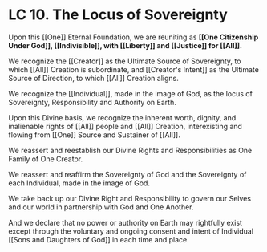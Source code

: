 # LC 10. The Locus of Sovereignty

Upon this [[One]] Eternal Foundation, we are reuniting as **[[One Citizenship Under God]], [[Indivisible]], with [[Liberty]] and [[Justice]] for [[All]].** 

We recognize the [[Creator]] as the Ultimate Source of Sovereignty, to which [[All]] Creation is subordinate, and [[Creator's Intent]] as the Ultimate Source of Direction, to which [[All]] Creation aligns. 

We recognize the [[Individual]], made in the image of God, as the locus of Sovereignty, Responsibility and Authority on Earth. 

Upon this Divine basis, we recognize the inherent worth, dignity, and inalienable rights of [[All]] people and [[All]] Creation, interexisting and flowing from [[One]] Source and Sustainer of [[All]]. 

We reassert and reestablish our Divine Rights and Responsibilities as One Family of One Creator. 

We reassert and reaffirm the Sovereignty of God and the Sovereignty of each Individual, made in the image of God. 

We take back up our Divine Right and Responsibility to govern our Selves and our world in partnership with God and One Another. 

And we declare that no power or authority on Earth may rightfully exist except through the voluntary and ongoing consent and intent of Individual [[Sons and Daughters of God]] in each time and place. 



